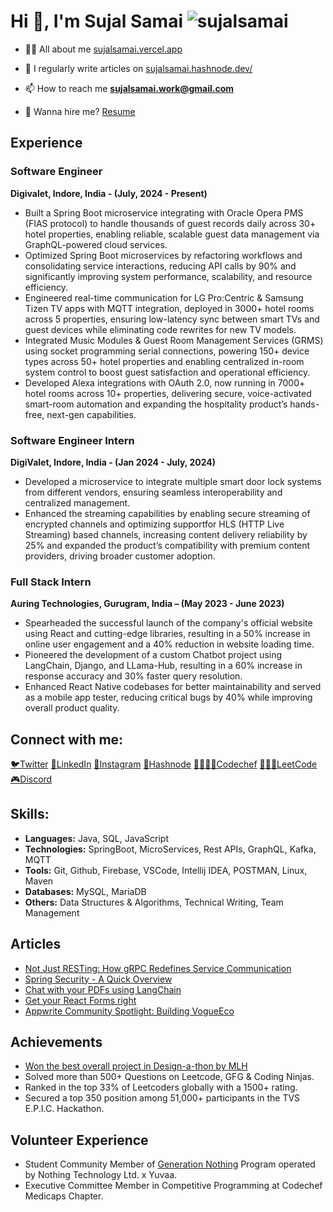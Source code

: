 # Hi 👋, I'm Sujal Samai   <img src="https://komarev.com/ghpvc/?username=sujalsamai&label=Profile%20views&color=0e75b6&style=flat" alt="sujalsamai" /> 

- 👨‍💻 All about me [sujalsamai.vercel.app](https://sujalsamai.vercel.app)

- 📝 I regularly write articles on [sujalsamai.hashnode.dev/](https://sujalsamai.hashnode.dev/)

- 📫 How to reach me **sujalsamai.work@gmail.com**

- 📄 Wanna hire me? [Resume](https://drive.google.com/file/d/1lflK3bRkCGBY1DkEH3OWL9M6seXnoEBC/view?usp=sharing)

## Experience

### Software Engineer

**Digivalet, Indore, India - (July, 2024 - Present)**
- Built a Spring Boot microservice integrating with Oracle Opera PMS (FIAS protocol) to handle thousands of guest
records daily across 30+ hotel properties, enabling reliable, scalable guest data management via GraphQL-powered
cloud services.
- Optimized Spring Boot microservices by refactoring workflows and consolidating service interactions, reducing API
calls by 90% and significantly improving system performance, scalability, and resource efficiency.
- Engineered real-time communication for LG Pro:Centric & Samsung Tizen TV apps with MQTT integration, deployed
in 3000+ hotel rooms across 5 properties, ensuring low-latency sync between smart TVs and guest devices while
eliminating code rewrites for new TV models.
- Integrated Music Modules & Guest Room Management Services (GRMS) using socket programming serial
connections, powering 150+ device types across 50+ hotel properties and enabling centralized in-room system control
to boost guest satisfaction and operational efficiency.
- Developed Alexa integrations with OAuth 2.0, now running in 7000+ hotel rooms across 10+ properties, delivering
secure, voice-activated smart-room automation and expanding the hospitality product’s hands-free, next-gen
capabilities.

### Software Engineer Intern

**DigiValet, Indore, India - (Jan 2024 - July, 2024)**
- Developed a microservice to integrate multiple smart door lock systems from different vendors, ensuring seamless
interoperability and centralized management.
- Enhanced the streaming capabilities by enabling secure streaming of encrypted channels and optimizing supportfor
HLS (HTTP Live Streaming) based channels, increasing content delivery reliability by 25% and expanded the product’s
compatibility with premium content providers, driving broader customer adoption.

### Full Stack Intern

**Auring Technologies, Gurugram, India – (May 2023 - June 2023)**

- Spearheaded the successful launch of the company's official website using React and cutting-edge libraries, resulting in a 50% increase in online user engagement and a 40% reduction in website loading time.
- Pioneered the development of a custom Chatbot project using LangChain, Django, and LLama-Hub, resulting in a 60% increase in response accuracy and 30% faster query resolution.
- Enhanced React Native codebases for better maintainability and served as a mobile app tester, reducing critical bugs by 40% while improving overall product quality.

## Connect with me:
<p align="left">
<a href="https://x.com/sujalsamai" target="blank">🐦Twitter</a>
<a href="https://linkedin.com/in/sujal-samai" target="blank">🔗LinkedIn</a>
<a href="https://instagram.com/sujalsamai" target="blank">📸Instagram</a>
<a href="https://hashnode.com/sujalsamai" target="blank">📝Hashnode</a>
<a href="https://www.codechef.com/users/sujalsamai" target="blank">🧑🧑🏽‍🍳Codechef</a>
<a href="https://www.leetcode.com/sujalsamai" target="blank">👨🏽‍💻LeetCode</a>
<a href="https://discord.gg/6596" target="blank">🎮Discord</a>
</p>

## Skills:
- **Languages:** Java, SQL, JavaScript
- **Technologies:** SpringBoot, MicroServices, Rest APIs, GraphQL, Kafka, MQTT
- **Tools:** Git, Github, Firebase, VSCode, Intellij IDEA, POSTMAN, Linux, Maven
- **Databases:** MySQL, MariaDB
- **Others:** Data Structures & Algorithms, Technical Writing, Team Management

## Articles
- [Not Just RESTing: How gRPC Redefines Service Communication](https://sujalsamai.hashnode.dev/not-just-resting-how-grpc-redefines-service-communication)
- [Spring Security - A Quick Overview](https://sujalsamai.hashnode.dev/spring-security-a-quick-overview)
- [Chat with your PDFs using LangChain](https://sujalsamai.hashnode.dev/chat-with-your-pdfs-using-langchain)
- [Get your React Forms right](https://sujalsamai.hashnode.dev/get-your-react-forms-right)
- [Appwrite Community Spotlight: Building VogueEco](https://dev.to/appwrite/community-spotlight-building-vogueeco-a-sustainable-fashion-app-7c8?utm_content=252522006&utm_medium=social&utm_source=twitter&hss_channel=tw-806598100764807170)

## Achievements
- [Won the best overall project in Design-a-thon by MLH](https://devpost.com/software/vogueeco-enkp1w)
- Solved more than 500+ Questions on Leetcode, GFG & Coding Ninjas.
- Ranked in the top 33% of Leetcoders globally with a 1500+ rating.
- Secured a top 350 position among 51,000+ participants in the TVS E.P.I.C. Hackathon.

## Volunteer Experience
- Student Community Member of [Generation Nothing](https://in.nothing.tech/blogs/news/our-new-student-program-generation-nothing) Program operated by Nothing Technology Ltd. x Yuvaa.
- Executive Committee Member in Competitive Programming at Codechef Medicaps Chapter.

